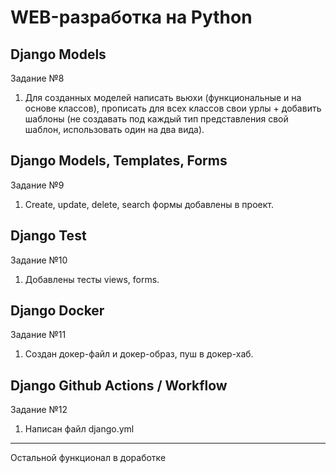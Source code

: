 # WEB-разработка на Python
## Django Models
Задание №8

1. Для созданных моделей написать вьюхи (функциональные и на основе классов),
прописать для всех классов свои урлы + добавить шаблоны (не создавать под каждый
тип представления свой шаблон, использовать один на два вида).

## Django Models, Templates, Forms
Задание №9

1. Create, update, delete, search формы добавлены в проект.

## Django Test
Задание №10

1. Добавлены тесты views, forms.

## Django Docker
Задание №11

1. Создан докер-файл и докер-образ, пуш в докер-хаб.

## Django Github Actions / Workflow
Задание №12

1. Написан файл django.yml
---
Остальной функционал в доработке

